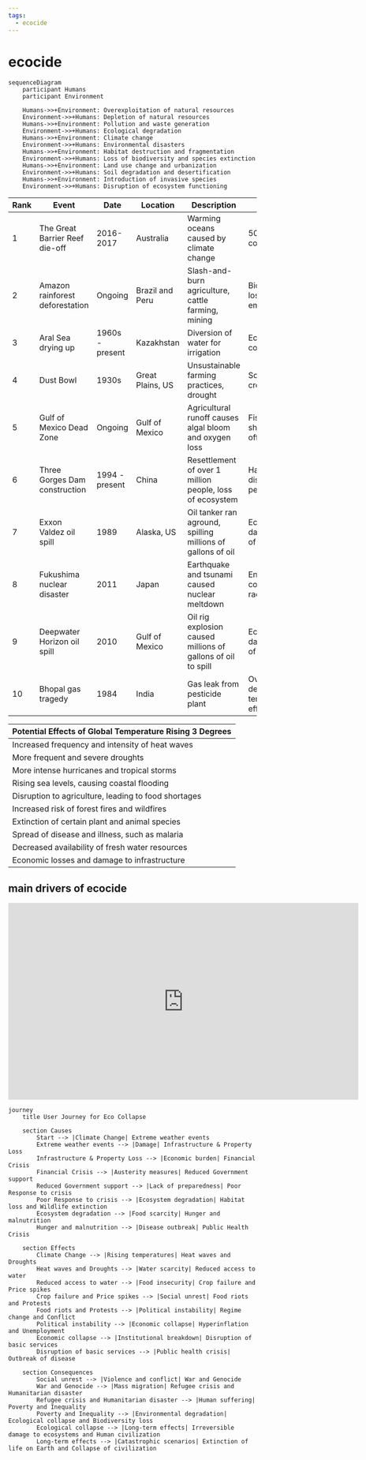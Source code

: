 ```yaml
---
tags:
  - ecocide 
---
```

# ecocide

```mermaid
sequenceDiagram
    participant Humans
    participant Environment

    Humans->>+Environment: Overexploitation of natural resources
    Environment->>+Humans: Depletion of natural resources
    Humans->>+Environment: Pollution and waste generation
    Environment->>+Humans: Ecological degradation
    Humans->>+Environment: Climate change
    Environment->>+Humans: Environmental disasters
    Humans->>+Environment: Habitat destruction and fragmentation
    Environment->>+Humans: Loss of biodiversity and species extinction
    Humans->>+Environment: Land use change and urbanization
    Environment->>+Humans: Soil degradation and desertification
    Humans->>+Environment: Introduction of invasive species
    Environment->>+Humans: Disruption of ecosystem functioning
```

| Rank | Event                           | Date            | Location         | Description                                                  | Impact                                       |
| ---- | ------------------------------- | --------------- | ---------------- | ------------------------------------------------------------ | -------------------------------------------- |
| 1    | The Great Barrier Reef die-off  | 2016-2017       | Australia        | Warming oceans caused by climate change                      | 50% loss of coral                            |
| 2    | Amazon rainforest deforestation | Ongoing         | Brazil and Peru  | Slash-and-burn agriculture, cattle farming, mining           | Biodiversity loss, emissions                 |
| 3    | Aral Sea drying up              | 1960s - present | Kazakhstan       | Diversion of water for irrigation                            | Ecosystem collapse                           |
| 4    | Dust Bowl                       | 1930s           | Great Plains, US | Unsustainable farming practices, drought                     | Soil erosion, crop failures                  |
| 5    | Gulf of Mexico Dead Zone        | Ongoing         | Gulf of Mexico   | Agricultural runoff causes algal bloom and oxygen loss       | Fish and shellfish die-offs                  |
| 6    | Three Gorges Dam construction   | 1994 - present  | China            | Resettlement of over 1 million people, loss of ecosystem     | Habitat loss, displaced people               |
| 7    | Exxon Valdez oil spill          | 1989            | Alaska, US       | Oil tanker ran aground, spilling millions of gallons of oil  | Ecosystem damage, loss of marine life        |
| 8    | Fukushima nuclear disaster      | 2011            | Japan            | Earthquake and tsunami caused nuclear meltdown               | Environmental contamination, radiation       |
| 9    | Deepwater Horizon oil spill     | 2010            | Gulf of Mexico   | Oil rig explosion caused millions of gallons of oil to spill | Ecosystem damage, loss of marine life        |
| 10   | Bhopal gas tragedy              | 1984            | India            | Gas leak from pesticide plant                                | Over 15,000 deaths, long-term health effects |

| Potential Effects of Global Temperature Rising 3 Degrees |
| -------------------------------------------------------- |
| Increased frequency and intensity of heat waves          |
| More frequent and severe droughts                        |
| More intense hurricanes and tropical storms              |
| Rising sea levels, causing coastal flooding              |
| Disruption to agriculture, leading to food shortages     |
| Increased risk of forest fires and wildfires             |
| Extinction of certain plant and animal species           |
| Spread of disease and illness, such as malaria           |
| Decreased availability of fresh water resources          |
| Economic losses and damage to infrastructure             |

## main drivers of ecocide

<iframe width="710" height="399" src="https://www.youtube.com/embed/uU0DC6qcp18" title="Main Drivers of Collapse, Ecocide, and Likely NTHE - Dowd" frameborder="0" allow="accelerometer; autoplay; clipboard-write; encrypted-media; gyroscope; picture-in-picture; web-share" allowfullscreen></iframe>

```mermaid
journey
    title User Journey for Eco Collapse

    section Causes
        Start --> |Climate Change| Extreme weather events
        Extreme weather events --> |Damage| Infrastructure & Property Loss
        Infrastructure & Property Loss --> |Economic burden| Financial Crisis
        Financial Crisis --> |Austerity measures| Reduced Government support
        Reduced Government support --> |Lack of preparedness| Poor Response to crisis
        Poor Response to crisis --> |Ecosystem degradation| Habitat loss and Wildlife extinction
        Ecosystem degradation --> |Food scarcity| Hunger and malnutrition
        Hunger and malnutrition --> |Disease outbreak| Public Health Crisis

    section Effects
        Climate Change --> |Rising temperatures| Heat waves and Droughts
        Heat waves and Droughts --> |Water scarcity| Reduced access to water
        Reduced access to water --> |Food insecurity| Crop failure and Price spikes
        Crop failure and Price spikes --> |Social unrest| Food riots and Protests
        Food riots and Protests --> |Political instability| Regime change and Conflict
        Political instability --> |Economic collapse| Hyperinflation and Unemployment
        Economic collapse --> |Institutional breakdown| Disruption of basic services
        Disruption of basic services --> |Public health crisis| Outbreak of disease

    section Consequences
        Social unrest --> |Violence and conflict| War and Genocide
        War and Genocide --> |Mass migration| Refugee crisis and Humanitarian disaster
        Refugee crisis and Humanitarian disaster --> |Human suffering| Poverty and Inequality
        Poverty and Inequality --> |Environmental degradation| Ecological collapse and Biodiversity loss
        Ecological collapse --> |Long-term effects| Irreversible damage to ecosystems and Human civilization
        Long-term effects --> |Catastrophic scenarios| Extinction of life on Earth and Collapse of civilization
```